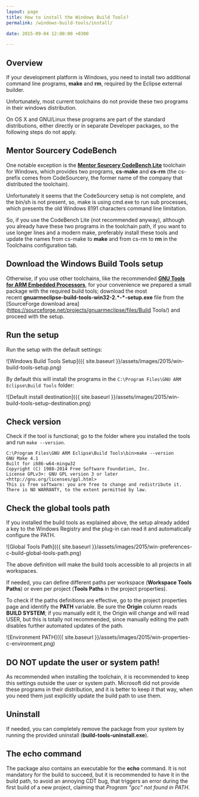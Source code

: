 ```yaml
---
layout: page
title: How to install the Windows Build Tools?
permalink: /windows-build-tools/install/

date: 2015-09-04 12:00:00 +0300

---
```


## Overview

If your development platform is Windows, you need to install two additional command line programs, **make** and **rm**, required by the Eclipse external builder.

Unfortunately, most current toolchains do not provide these two programs in their windows distribution.

On OS X and GNU/Linux these programs are part of the standard distributions, either directly or in separate Developer packages, so the following steps do not apply.

## Mentor Sourcery CodeBench

One notable exception is the **[Mentor Sourcery CodeBench Lite](http://www.mentor.com/embedded-software/sourcery-tools/sourcery-codebench/editions/lite-edition/)** toolchain for Windows, which provides two programs, **cs-make** and **cs-rm** (the cs- prefix comes from CodeSourcery, the former name of the company that distributed the toolchain).

Unfortunately it seems that the CodeSourcery setup is not complete, and the bin/sh is not present, so, make is using cmd.exe to run sub processes, which presents the old Windows 8191 characters command line limitation.

So, if you use the CodeBench Lite (not recommended anyway), although you already have these two programs in the toolchain path, if you want to use longer lines and a modern make, preferably install these tools and update the names from cs-make to **make** and from cs-rm to **rm** in the Toolchains configuration tab.

## Download the Windows Build Tools setup

Otherwise, if you use other toolchains, like the recommended [**GNU Tools for ARM Embedded Processors**](http://launchpad.net/gcc-arm-embedded), for your convenience we prepared a small package with the required build tools; download the most recent **gnuarmeclipse-build-tools-win32-2.\*-\*-setup.exe** file from the [SourceForge download area](https://sourceforge.net/projects/gnuarmeclipse/files/Build Tools/) and proceed with the setup.

## Run the setup

Run the setup with the default settings:

![Windows Build Tools Setup]({{ site.baseurl }}/assets/images/2015/win-build-tools-setup.png)

By default this will install the programs in the `C:\Program Files\GNU ARM Eclipse\Build Tools` folder:

![Default install destination]({{ site.baseurl }}/assets/images/2015/win-build-tools-setup-destination.png)

## Check version

Check if the tool is functional; go to the folder where you installed the tools and run `make --version`.

	C:\Program Files\GNU ARM Eclipse\Build Tools\bin>make --version
	GNU Make 4.1
	Built for i686-w64-mingw32
	Copyright (C) 1988-2014 Free Software Foundation, Inc.
	License GPLv3+: GNU GPL version 3 or later <http://gnu.org/licenses/gpl.html>
	This is free software: you are free to change and redistribute it.
	There is NO WARRANTY, to the extent permitted by law.

## Check the global tools path

If you installed the build tools as explained above, the setup already added a key to the Windows Registry and the plug-in can read it and automatically configure the PATH.

![Global Tools Path]({{ site.baseurl }}/assets/images/2015/win-preferences-c-build-global-tools-path.png)

The above definition will make the build tools accessible to all projects in all workspaces.

If needed, you can define different paths per workspace (**Workspace Tools Paths**) or even per project (**Tools Paths** in the project properties).

To check if the paths definitions are effective, go to the project properties page and identify the **PATH** variable. Be sure the **Origin** column reads **BUILD SYSTEM**; if you manually edit it, the Origin will change and will read USER, but this is totally not recommended, since manually editing the path disables further automated updates of the path.

![Environment PATH]({{ site.baseurl }}/assets/images/2015/win-properties-c-environment.png)

## DO NOT update the user or system path!

As recommended when installing the toolchain, it is recommended to keep this settings outside the user or system path. Microsoft did not provide these programs in their distribution, and it is better to keep it that way, when you need them just explicitly update the build path to use them.

## Uninstall

If needed, you can completely remove the package from your system by running the provided uninstall (**build-tools-uninstall.exe**).

## The echo command

The package also contains an executable for the **echo** command. It is not mandatory for the build to succeed, but it is recommended to have it in the build path, to avoid an annoying CDT bug, that triggers an error during the first build of a new project, claiming that _Program "gcc" not found in PATH_.
